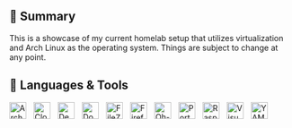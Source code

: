 ## 📃 Summary
<p>
  This is a showcase of my current homelab setup that utilizes virtualization and Arch Linux as the operating system. Things are subject to change at any point.
</p>

## 🧰 Languages & Tools

<img align="left" alt="Arch Linux" title="Arch Linux" width="30px" style="padding-right:10px;" src="https://cdn.jsdelivr.net/gh/devicons/devicon@latest/icons/archlinux/archlinux-original.svg"/>

<img align="left" alt="Cloudflare" title="Cloudflare" width="30px" style="padding-right:10px;" src="https://cdn.jsdelivr.net/gh/devicons/devicon@latest/icons/cloudflare/cloudflare-original.svg"/>

<img align="left" alt="Debian" title="Debian" width="30px" style="padding-right:10px;" src="https://cdn.jsdelivr.net/gh/devicons/devicon@latest/icons/debian/debian-original.svg"/>

<img align="left" alt="Docker" title="Docker" width="30px" style="padding-right:10px;" src="https://cdn.jsdelivr.net/gh/devicons/devicon@latest/icons/docker/docker-original.svg"/>

<img align="left" alt="FileZilla" title="FileZilla" width="30px" style="padding-right:10px;" src="https://cdn.jsdelivr.net/gh/devicons/devicon@latest/icons/filezilla/filezilla-original.svg"/>

<img align="left" alt="Firefox" title="Firefox" width="30px" style="padding-right:10px;" src="https://cdn.jsdelivr.net/gh/devicons/devicon@latest/icons/vscode/vscode-original.svg"/>

<img align="left" alt="Oh-My-Zsh" title="Oh-My-Zsh" width="30px" style="padding-right:10px;" src="https://cdn.jsdelivr.net/gh/devicons/devicon@latest/icons/ohmyzsh/ohmyzsh-original.svg"/>

<img align="left" alt="Portainer" title="Portainer" width="30px" style="padding-right:10px;" src="https://cdn.jsdelivr.net/gh/devicons/devicon@latest/icons/portainer/portainer-original.svg"/>

<img align="left" alt="Raspberry Pi" title="Raspberry Pi" width="30px" style="padding-right:10px;" src="https://cdn.jsdelivr.net/gh/devicons/devicon@latest/icons/raspberrypi/raspberrypi-original.svg"/>

<img align="left" alt="Visual Studio Code" title="Visual Studio Code" width="30px" style="padding-right:10px;" src="https://cdn.jsdelivr.net/gh/devicons/devicon@latest/icons/vscode/vscode-original.svg"/>

<img align="left" alt="YAML" title="YAML" width="30px" style="padding-right:10px;" src="https://cdn.jsdelivr.net/gh/devicons/devicon@latest/icons/yaml/yaml-original.svg"/>
